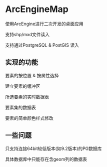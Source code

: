 # ArcEngineMap
使用ArcEngine进行二次开发的桌面应用

支持shp/mxd文件读入

支持通过PostgreSQL & PostGIS 读入

## 实现的功能
要素的按位置 & 按属性选择

建立要素的缓冲区

所选要素的实时数据表

要素集的数据表

要素的简单颜色样式修改

## 一些问题
只支持连接64bit较低版本(如9.2版本)的PG数据库

具体数据库中只能存在含geom列的数据表
